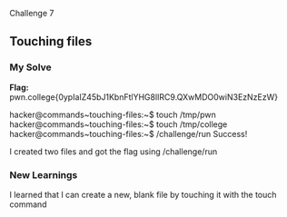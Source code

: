 Challenge 7
## Touching files

### My Solve
**Flag:** pwn.college{0ypIaIZ45bJ1KbnFtlYHG8lIRC9.QXwMDO0wiN3EzNzEzW}

hacker@commands~touching-files:~$ touch /tmp/pwn
hacker@commands~touching-files:~$ touch /tmp/college
hacker@commands~touching-files:~$ /challenge/run
Success!

I created two files and got the flag using /challenge/run

### New Learnings
I learned that I can create a new, blank file by touching it with the touch command

